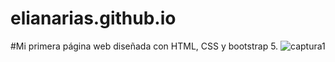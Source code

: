 # elianarias.github.io
#Mi primera página web diseñada con HTML, CSS y bootstrap 5.
![captura1]([elianarias/capturas/captura1.jpg](https://github.com/elianarias/elianarias.github.io/blob/main/Capturas/captura1.jpeg))

